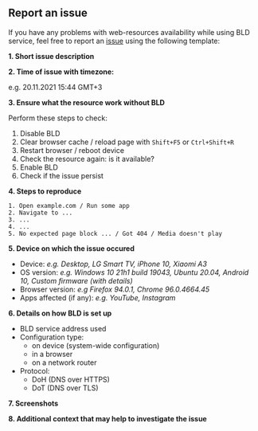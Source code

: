 ## Report an issue

If you have any problems with web-resources availability while using BLD service, feel free to report an [issue](https://github.com/m0zgen/dns-hole/issues) using the following template:

**1. Short issue description**

**2. Time of issue with timezone:**

e.g. 20.11.2021 15:44 GMT+3

**3. Ensure what the resource work without BLD**

Perform these steps to check:
1. Disable BLD
2. Clear browser cache / reload page with `Shift+F5` or `Ctrl+Shift+R`
3. Restart browser / reboot device
4. Check the resource again: is it available?
5. Enable BLD
6. Check if the issue persist

**4. Steps to reproduce**

    1. Open example.com / Run some app
    2. Navigate to ...
    3. ...
    4. ...
    5. No expected page block ... / Got 404 / Media doesn't play

**5. Device on which the issue occured**
- Device: *e.g. Desktop, LG Smart TV, iPhone 10, Xiaomi A3*
- OS version: *e.g. Windows 10 21h1 build 19043, Ubuntu 20.04, Android 10, Custom firmware (with details)*
- Browser version: *e.g Firefox 94.0.1, Chrome 96.0.4664.45*
- Apps affected (if any): *e.g. YouTube, Instagram*

**6. Details on how BLD is set up**
* BLD service address used
* Configuration type:
    - on device (system-wide configuration)
    - in a browser
    - on a network router
* Protocol:
    - DoH (DNS over HTTPS)
    - DoT (DNS over TLS)

**7. Screenshots**

**8. Additional context that may help to investigate the issue**

